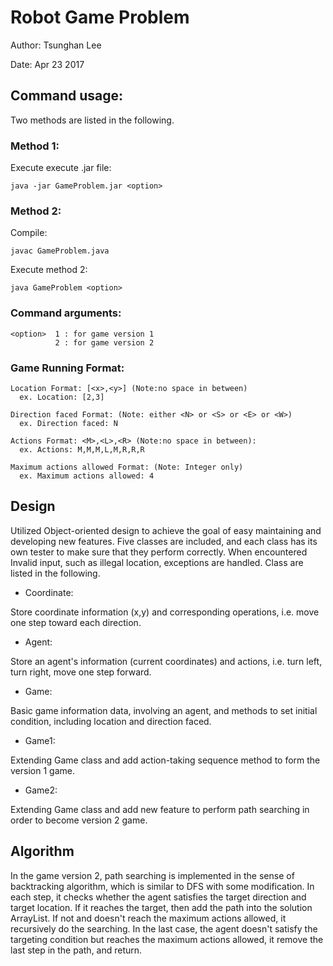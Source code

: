 # Robot Game Problem

Author: Tsunghan Lee

Date: Apr 23 2017


## Command usage:
Two methods are listed in the following.

### Method 1:
Execute  execute .jar file:

`java -jar GameProblem.jar <option>`

### Method 2:
Compile:

`javac GameProblem.java`

Execute method 2:

`java GameProblem <option>`

### Command arguments:
```
<option>  1 : for game version 1
          2 : for game version 2
```

### Game Running Format:
```
Location Format: [<x>,<y>] (Note:no space in between)
  ex. Location: [2,3]

Direction faced Format: (Note: either <N> or <S> or <E> or <W>)
  ex. Direction faced: N

Actions Format: <M>,<L>,<R> (Note:no space in between):
  ex. Actions: M,M,M,L,M,R,R,R

Maximum actions allowed Format: (Note: Integer only)
  ex. Maximum actions allowed: 4
```

## Design
Utilized Object-oriented design to achieve the goal of easy maintaining and
developing new features. Five classes are included, and each class has its
own tester to make sure that they perform correctly. When encountered Invalid
input, such as illegal location, exceptions are handled. Class are listed in
the following.

* Coordinate:

Store coordinate information (x,y) and corresponding operations,
i.e. move one step toward each direction.

* Agent:

Store an agent's information (current coordinates) and actions,
i.e. turn left, turn right, move one step forward.

* Game:

Basic game information data, involving an agent, and methods to
set initial condition, including location and direction faced.

* Game1:

Extending Game class and add action-taking sequence method to form
the version 1 game.

* Game2:

Extending Game class and add new feature to perform path searching in order
to become version 2 game.


## Algorithm
In the game version 2, path searching is implemented in the sense of
backtracking algorithm, which is similar to DFS with some modification.
In each step, it checks whether the agent satisfies the target direction and
target location. If it reaches the target, then add the path into the
solution ArrayList. If not and doesn't reach the maximum actions allowed, it
recursively do the searching. In the last case, the agent doesn't satisfy
the targeting condition but reaches the maximum actions allowed, it remove
the last step in the path, and return.
